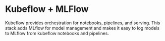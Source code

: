 # Kubeflow + MLFlow

Kubeflow provides orchestration for notebooks, pipelines, and serving. This stack adds MLflow for model management and makes it easy to log models to MLflow from kubeflow notebooks and pipelines.
